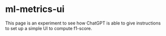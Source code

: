 # ml-metrics-ui

This page is an experiment to see how ChatGPT is able to give instructions 
to set up a simple UI to compute f1-score.
